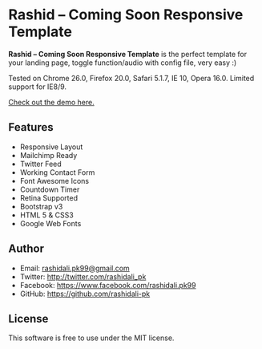 # Rashid  – Coming Soon Responsive Template


**Rashid  – Coming Soon Responsive Template** is the perfect template for your landing page, toggle function/audio with config file, very easy :)

Tested on Chrome 26.0, Firefox 20.0, Safari 5.1.7, IE 10, Opera 16.0. Limited support for IE8/9.

[Check out the demo here.](http://rashidali-pk.github.io/Rashid–Coming-Soon-Template)

## Features

- Responsive Layout
- Mailchimp Ready
- Twitter Feed
- Working Contact Form
- Font Awesome Icons
- Countdown Timer
- Retina Supported
- Bootstrap v3
- HTML 5 & CSS3
- Google Web Fonts

## Author

- Email: rashidali.pk99@gmail.com
- Twitter: http://twitter.com/rashidali_pk
- Facebook: https://www.facebook.com/rashidali.pk99
- GitHub: https://github.com/rashidali-pk

## License

This software is free to use under the MIT license.
